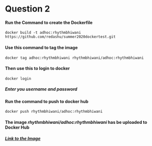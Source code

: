 # Question 2
#### Run the Command to create the Dockerfile
```
docker build -t adhoc:rhythmbhiwani https://github.com/redashu/summer2020dockertest.git
```

#### Use this command to tag the image
```
docker tag adhoc:rhythmbhiwani rhythmbhiwani/adhoc:rhythmbhiwani
```

#### Then use this to login to docker
```
docker login
```
##### Enter you username and password

#### Run the command to push to docker hub
```
docker push rhythmbhiwani/adhoc:rhythmbhiwani
```


#### The image *rhythmbhiwani/adhoc:rhythmbhiwani* has be uploaded to Docker Hub
##### [Link to the Image](https://hub.docker.com/repository/docker/rhythmbhiwani/adhoc)
